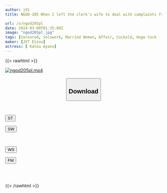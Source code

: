 ```yaml
---
author: j91
title: NGOD-205 When I left the clerk's wife to deal with complaints from hospitalized patients, she called the nurse over and over again due to unreasonable demands, made me apologize, took off my clothes, and was fucked with a big cock... By the time I realized it, my body and mind had been stolen. This is a story about something that had been done to me... Ayano Kato

url: /v/ngod205pl
date: 2024-03-08T01:35:00Z
image: "ngod205pl.jpg"
tags: [Censored, Solowork, Married Woman, Affair, Cuckold, Huge Cock	]
maker: [JET Eizou]
actress: [ Katou Ayano]
---
```



{{< rawhtml >}}

<div class="video" data-videoid="GQvmZvrDdBuVaO">
    <a href="javascript:;">
        <img src="/v/ngod205pl/ngod205pl.jpg" width="WIDTH" height="HEIGHT" alt="ngod205pl.mp4" loading="lazy">
    </a>
</div>

<script type="text/javascript" src="https://j91.asia/asset/on-demand-st.js"></script>

<br>
  <link rel="stylesheet" href="https://j91.asia/asset/bs5.css">
  
  <center>
  <button class="btn btn-primary" type="button" data-bs-toggle="collapse" data-bs-target=".multi-collapse" aria-expanded="false" aria-controls="multiCollapseExample1 multiCollapseExample2"><h2>Download</h2></button></center>
</p>
<div class="row">
  <div class="col">
    <div class="collapse multi-collapse" id="multiCollapseExample1">
      <div class="card card-body">
	      	      <br>
<div class="buttons">  
<p><a href="https://streamtape.to/v/GQvmZvrDdBuVaO" target="_blank"><button class="btn-hover color-3"><i class="fa fa-download"></i> ST</button></a></p>
<p><a href="https://cdnwish.com/uode823cxiwk" target="_blank"><button class="btn-hover color-2"><i class="fa fa-download"></i> SW</button></a></p></div>
    </div>
  </div>
</div>
  <div class="col">
    <div class="collapse multi-collapse" id="multiCollapseExample2">
      <div class="card card-body">
	      <br>
<div class="buttons">
<p><a href="https://wolfstream.tv/7xthq6w82ork"><button class="btn-hover color-9"><i class="fa fa-download"></i> WS</button></a></p>
<p><a href="https://filemoon.sx/d/jai2hn6nxkk8"><button class="btn-hover color-8"><i class="fa fa-download"></i> FM</button></a></p></div>
<br><br>
      </div>
    </div>
  </div>
</div>

{{< /rawhtml >}}
